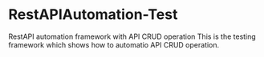 # RestAPIAutomation-Test
RestAPI automation framework with API CRUD operation
This is the testing framework which shows how to automatio API CRUD operation.

